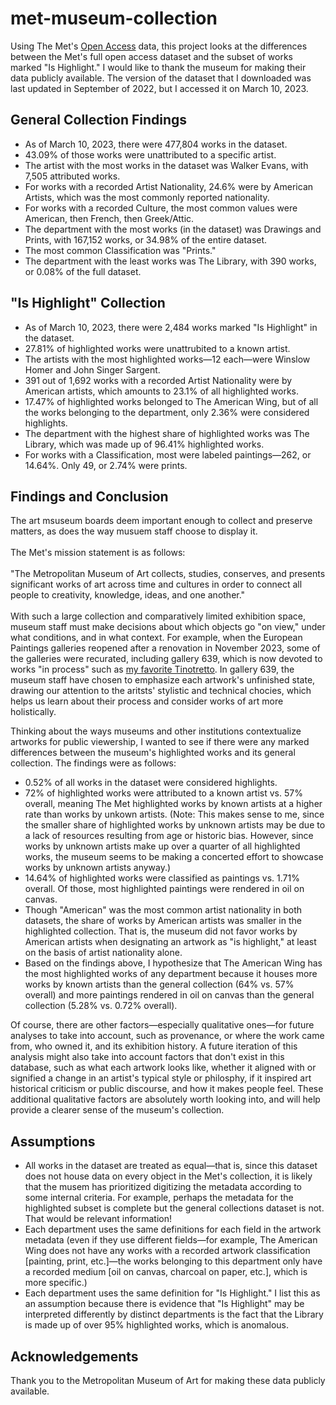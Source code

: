 # met-museum-collection
<p>Using The Met's <a href="https://github.com/metmuseum/openaccess">Open Access</a> data, this project looks at the differences between the Met's full open access dataset and the subset of works marked "Is Highlight." I would like to thank the museum for making their data publicly available. The version of the dataset that I downloaded was last updated in September of 2022, but I accessed it on March 10, 2023.</p>

<h2>General Collection Findings</h2>
<ul>
<li>As of March 10, 2023, there were 477,804 works in the dataset.</li>
<li>43.09% of those works were unattributed to a specific artist.</li>
<li>The artist with the most works in the dataset was Walker Evans, with 7,505 attributed works.</li>
<li>For works with a recorded Artist Nationality, 24.6% were by American Artists, which was the most commonly reported nationality.</li>
<li>For works with a recorded Culture, the most common values were American, then French, then Greek/Attic.</li>
<li>The department with the most works (in the dataset) was Drawings and Prints, with 167,152 works, or 34.98% of the entire dataset.</li>
<li>The most common Classification was "Prints."</li>
<li>The department with the least works was The Library, with 390 works, or 0.08% of the full dataset.</li>
</ul>

<h2>"Is Highlight" Collection</h2>
<ul>
<li>As of March 10, 2023, there were 2,484 works marked "Is Highlight" in the dataset.</li>
<li>27.81% of highlighted works were unattrubited to a known artist.</li>
<li>The artists with the most highlighted works—12 each—were Winslow Homer and John Singer Sargent.</li>
<li>391 out of 1,692 works with a recorded Artist Nationality were by American artists, which amounts to 23.1% of all highlighted works.</li>
<li>17.47% of highlighted works belonged to The American Wing, but of all the works belonging to the department, only 2.36% were considered highlights.</li>
<li>The department with the highest share of highlighted works was The Library, which was made up of 96.41% highlighted works.</li>
<li>For works with a Classification, most were labeled paintings—262, or 14.64%. Only 49, or 2.74% were prints.</li>
</ul>

<h2>Findings and Conclusion</h2>
<p>The art msuseum boards deem important enough to collect and preserve matters, as does the way musuem staff choose to display it.<br/><br/>The Met's mission statement is as follows:<br /><br />"The Metropolitan Museum of Art collects, studies, conserves, and presents significant works of art across time and cultures in order to connect all people to creativity, knowledge, ideas, and one another."<br /><br />With such a large collection and comparatively limited exhibition space, museum staff must make decisions about which objects go "on view," under what conditions, and in what context. For example, when the European Paintings galleries reopened after a renovation in November 2023, some of the galleries were recurated, including gallery 639, which is now devoted to works "in process" such as <a href="https://www.metmuseum.org/art/collection/search/437819">my favorite Tinotretto</a>. In gallery 639, the museum staff have chosen to emphasize each artwork's unfinished state, drawing our attention to the aritsts' stylistic and technical chocies, which helps us learn about their process and consider works of art more holistically.</p>

<p>Thinking about the ways museums and other institutions contextualize artworks for public viewership, I wanted to see if there were any marked differences between the museum's highlighted works and its general collection. The findings were as follows:</p>
<ul>
<li>0.52% of all works in the dataset were considered highlights.</li>
<li>72% of highlighted works were attributed to a known artist vs. 57% overall, meaning The Met highlighted works by known artists at a higher rate than works by unkown artists. (Note: This makes sense to me, since the smaller share of highlighted works by unknown artists may be due to a lack of resources resulting from age or historic bias. However, since works by unknown artists make up over a quarter of all highlighted works, the museum seems to be making a concerted effort to showcase works by unknown artists anyway.) </li>
<li>14.64% of highlighted works were classified as paintings vs. 1.71% overall. Of those, most highlighted paintings were rendered in oil on canvas.</li>
<li>Though "American" was the most common artist nationality in both datasets, the share of works by American artists was smaller in the highlighted collection. That is, the museum did not favor works by American artists when designating an artwork as "is highlight," at least on the basis of artist nationality alone.</li>
<li>Based on the findings above, I hypothesize that The American Wing has the most highlighted works of any department because it houses more works by known artists than the general collection (64% vs. 57% overall) and more paintings rendered in oil on canvas than the general collection (5.28% vs. 0.72% overall).</li>
</ul>
<p>Of course, there are other factors—especially qualitative ones—for future analyses to take into account, such as provenance, or where the work came from, who owned it, and its exhibition history. A future iteration of this analysis might also take into account factors that don't exist in this database, such as what each artwork looks like, whether it aligned with or signified a change in an artist's typical style or philosphy, if it inspired art historical criticism or public discourse, and how it makes people feel. These additional qualitative factors are absolutely worth looking into, and will help provide a clearer sense of the museum's collection.</p>

<h2>Assumptions</h2>
<ul>
<li>All works in the dataset are treated as equal—that is, since this dataset does not house data on every object in the Met's collection, it is likely that the musem has prioritized digitizing the metadata according to some internal criteria. For example, perhaps the metadata for the highlighted subset is complete but the general collections dataset is not. That would be relevant information!</li>
<li>Each department uses the same definitions for each field in the artwork metadata (even if they use different fields—for example, The American Wing does not have any works with a recorded artwork classification [painting, print, etc.]—the works belonging to this department only have a recorded medium [oil on canvas, charcoal on paper, etc.], which is more specific.)</li>
<li>Each department uses the same definition for "Is Highlight." I list this as an assumption because there is evidence that "Is Highlight" may be interpreted differently by distinct departments is the fact that the Library is made up of over 95% highlighted works, which is anomalous.</li>
</ul>

<h2>Acknowledgements</h2>
<p>Thank you to the Metropolitan Museum of Art for making these data publicly available.</p>
